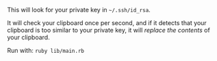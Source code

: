 This will look for your private key in `~/.ssh/id_rsa`.

It will check your clipboard once per second, and if it detects that your clipboard is too similar to your private key, it will *replace the contents* of your clipboard.

Run with:
`ruby lib/main.rb`
